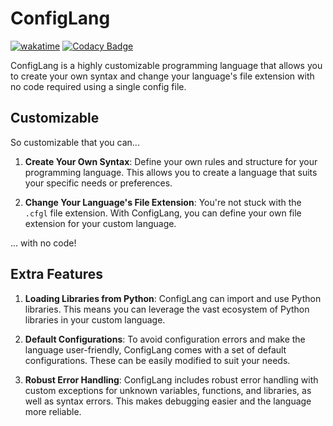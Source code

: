 # ConfigLang
[![wakatime](https://wakatime.com/badge/github/zanderlewis/configlang.svg)](https://wakatime.com/badge/github/zanderlewis/configlang)
[![Codacy Badge](https://app.codacy.com/project/badge/Grade/765aa7fcb6014ba0830d4798a26618cd)](https://app.codacy.com/gh/zanderlewis/configlang/dashboard?utm_source=gh&utm_medium=referral&utm_content=&utm_campaign=Badge_grade)

ConfigLang is a highly customizable programming language that allows you to create your own syntax and change your language's file extension with no code required using a single config file.

## Customizable

So customizable that you can...

1. **Create Your Own Syntax**: Define your own rules and structure for your programming language. This allows you to create a language that suits your specific needs or preferences.

2. **Change Your Language's File Extension**: You're not stuck with the `.cfgl` file extension. With ConfigLang, you can define your own file extension for your custom language.

... with no code!

## Extra Features

1. **Loading Libraries from Python**: ConfigLang can import and use Python libraries. This means you can leverage the vast ecosystem of Python libraries in your custom language.

2. **Default Configurations**: To avoid configuration errors and make the language user-friendly, ConfigLang comes with a set of default configurations. These can be easily modified to suit your needs.

3. **Robust Error Handling**: ConfigLang includes robust error handling with custom exceptions for unknown variables, functions, and libraries, as well as syntax errors. This makes debugging easier and the language more reliable.
